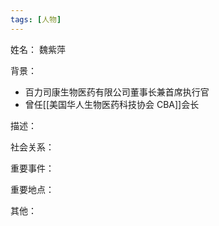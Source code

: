 ```yaml
---
tags: [人物]
---
```


姓名：
魏紫萍

背景：
- 百力司康生物医药有限公司董事长兼首席执行官
- 曾任[[美国华人生物医药科技协会 CBA]]会长

描述：

社会关系：

重要事件：

重要地点：

其他：
